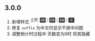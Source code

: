 ## 3.0.0

1. 新增样式  <img src="https://raw.githubusercontent.com/Dream2010/CountdownView/master/screenshot/newstyle_1.png" width="146px" height="21px"/>
2. 修复 `suffix` 为中文时显示不居中问题
3. 调整倒计时过程中 天数变为0时 将其隐藏